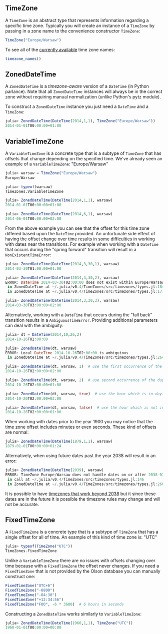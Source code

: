 ## TimeZone

A `TimeZone` is an abstract type that represents information regarding a specific time zone. Typically you will create an instance of a `TimeZone` by passing in a zone name to the convenience constructor `TimeZone`:

```julia
TimeZone("Europe/Warsaw")
```

To see all of the [currently available](/faq/#why-are-the-etc-timezones-unsupported) time zone names:

```julia
timezone_names()
```

## ZonedDateTime

A `ZonedDateTime` is a *timezone-aware* version of a `DateTime` (in Python parlance). Note that all `ZonedDateTime` instances will always be in the correct zone without requiring manual normalization (unlike Python's pytz module).

To construct a `ZonedDateTime` instance you just need a `DateTime` and a `TimeZone`:

```julia
julia> ZonedDateTime(DateTime(2014,1,1), TimeZone("Europe/Warsaw"))
2014-01-01T00:00:00+01:00
```

## VariableTimeZone

A `VariableTimeZone` is a concrete type that is a subtype of `TimeZone` that has offsets that change depending on the specified time. We've already seen an example of a `VariableTimeZone`: "Europe/Warsaw"

```julia
julia> warsaw = TimeZone("Europe/Warsaw")
Europe/Warsaw

julia> typeof(warsaw)
TimeZones.VariableTimeZone

julia> ZonedDateTime(DateTime(2014,1,1), warsaw)
2014-01-01T00:00:00+01:00

julia> ZonedDateTime(DateTime(2014,6,1), warsaw)
2014-06-01T00:00:00+02:00
```

From the above example you can see that the offset for this time zone differed based upon the `DateTime` provided. An unfortunate side effect of having the offset change over time results in some difficulties in working with dates near the transitions. For example when working with a `DateTime` that occurs during the "spring forward" transition will result in a `NonExistentTimeError`:

```julia
julia> ZonedDateTime(DateTime(2014,3,30,1), warsaw)
2014-03-30T01:00:00+01:00

julia> ZonedDateTime(DateTime(2014,3,30,2), warsaw)
ERROR: DateTime 2014-03-30T02:00:00 does not exist within Europe/Warsaw
 in ZonedDateTime at ~/.julia/v0.4/TimeZones/src/timezones/types.jl:184
 in ZonedDateTime at ~/.julia/v0.4/TimeZones/src/timezones/types.jl:177

julia> ZonedDateTime(DateTime(2014,3,30,3), warsaw)
2014-03-30T03:00:00+02:00
```

Alternatively, working with a `DateTime` that occurs during the "fall back" transition results in a `AmbiguousTimeError`. Providing additional parameters can deal with the ambiguity:

```julia
julia> dt = DateTime(2014,10,26,2)
2014-10-26T02:00:00

julia> ZonedDateTime(dt, warsaw)
ERROR: Local DateTime 2014-10-26T02:00:00 is ambiguious
 in ZonedDateTime at ~/.julia/v0.4/TimeZones/src/timezones/types.jl:264

julia> ZonedDateTime(dt, warsaw, 1)  # use the first occurrence of the duplicate hour
2014-10-26T02:00:00+02:00

julia> ZonedDateTime(dt, warsaw, 2)  # use second occurrence of the duplicate hour
2014-10-26T02:00:00+01:00

julia> ZonedDateTime(dt, warsaw, true)  # use the hour which is in daylight saving time
2014-10-26T02:00:00+02:00

julia> ZonedDateTime(dt, warsaw, false)  # use the hour which is not in daylight saving time
2014-10-26T02:00:00+01:00
```

When working with dates prior to the year 1900 you may notice that the time zone offset includes minutes or even seconds. These kind of offsets are normal:

```julia
julia> ZonedDateTime(DateTime(1879,1,1), warsaw)
1879-01-01T00:00:00+01:24
```

Alternatively, when using future dates past the year 2038 will result in an error:

```julia
julia> ZonedDateTime(DateTime(2039), warsaw)
ERROR: TimeZone Europe/Warsaw does not handle dates on or after 2038-03-28T01:00:00 UTC
 in call at ~/.julia/v0.4/TimeZones/src/timezones/types.jl:146
 in ZonedDateTime at ~/.julia/v0.4/TimeZones/src/timezones/types.jl:260
```

It is possible to have [timezones that work beyond 2038](faq/#far-future-zoneddatetime-with-variabletimezone) but it since these dates are in the future it is possible the timezone rules may change and will not be accurate.


## FixedTimeZone

A `FixedTimeZone` is a concrete type that is a subtype of `TimeZone` that has a single offset for all of time. An example of this kind of time zone is: "UTC"

```julia
julia> typeof(TimeZone("UTC"))
TimeZones.FixedTimeZone
```

Unlike a `VariableTimeZone` there are no issues with offsets changing over time because with a `FixedTimeZone` the offset never changes. If you need a `FixedTimeZone` that is not provided by the Olson database you can manually construct one:

```julia
FixedTimeZone("UTC+6")
FixedTimeZone("-0800")
FixedTimeZone("-04:30")
FixedTimeZone("+12:34:56")
FixedTimeZone("FOO", -6 * 3600)  # 6 hours in seconds
```

Constructing a `ZonedDateTime` works similarly to `VariableTimeZone`:

```julia
julia> ZonedDateTime(DateTime(1960,1,1), TimeZone("UTC"))
1960-01-01T00:00:00+00:00
```
